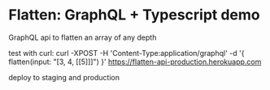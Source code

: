 # Flatten: GraphQL + Typescript demo

GraphQL api to flatten an array of any depth


test with curl:
 curl -XPOST -H 'Content-Type:application/graphql'  -d '{ flatten(input: "[3, 4, [[5]]]") }' https://flatten-api-production.herokuapp.com

 deploy to staging and production